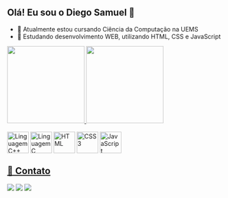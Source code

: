 ## Olá! Eu sou o Diego Samuel 👋

- 🔭 Atualmente estou cursando Ciência da Computação na UEMS
- 🌱 Estudando desenvolvimento WEB, utilizando HTML, CSS e JavaScript

<div>
  <a href="https://github.com/diego3s">
  <img height="180em" src="https://github-readme-stats.vercel.app/api?username=diego3s&show_icons=true&theme=dracula&count_private=true)"/>
  <img height="180em" src="https://github-readme-stats.vercel.app/api/top-langs/?username=diego3s&layout=compact&langs_count=16&theme=dracula&count_private=true)"/>
</div>

<div style="display: inline-block"><br>
  <img align="center" alt="Linguagem C++" heigth="40" width="50" src="https://cdn.jsdelivr.net/gh/devicons/devicon@latest/icons/cplusplus/cplusplus-original.svg" />
  <img align="center" alt="Linguagem C" heigth="40" width="50" src="https://cdn.jsdelivr.net/gh/devicons/devicon@latest/icons/c/c-original.svg" />
  <img align="center" alt="HTML" heigth="40" width="50" src="https://cdn.jsdelivr.net/gh/devicons/devicon@latest/icons/html5/html5-original.svg" />
  <img align="center" alt="CSS3" heigth="40" width="50" src="https://cdn.jsdelivr.net/gh/devicons/devicon@latest/icons/css3/css3-original.svg" />
  <img align="center" alt="JavaScript" heigth="40" width="50" src="https://cdn.jsdelivr.net/gh/devicons/devicon@latest/icons/javascript/javascript-plain.svg" />
</div><br>

## 📱 Contato

<div>
  <a href="https://www.linkedin.com/in/diego3s/"><img src="https://img.shields.io/badge/LinkedIn-0077B5?style=for-the-badge&logo=linkedin&logoColor=white"></a>
  <a href="https://www.instagram.com/diegoo3s/"><img src="https://img.shields.io/badge/Instagram-E4405F?style=for-the-badge&logo=instagram&logoColor=white"></a>
  <a href="mailto:diegosamuelsouza25@hotmail.com"><img src="https://img.shields.io/badge/Gmail-D14836?style=for-the-badge&logo=gmail&logoColor=white"></a>
</div>

